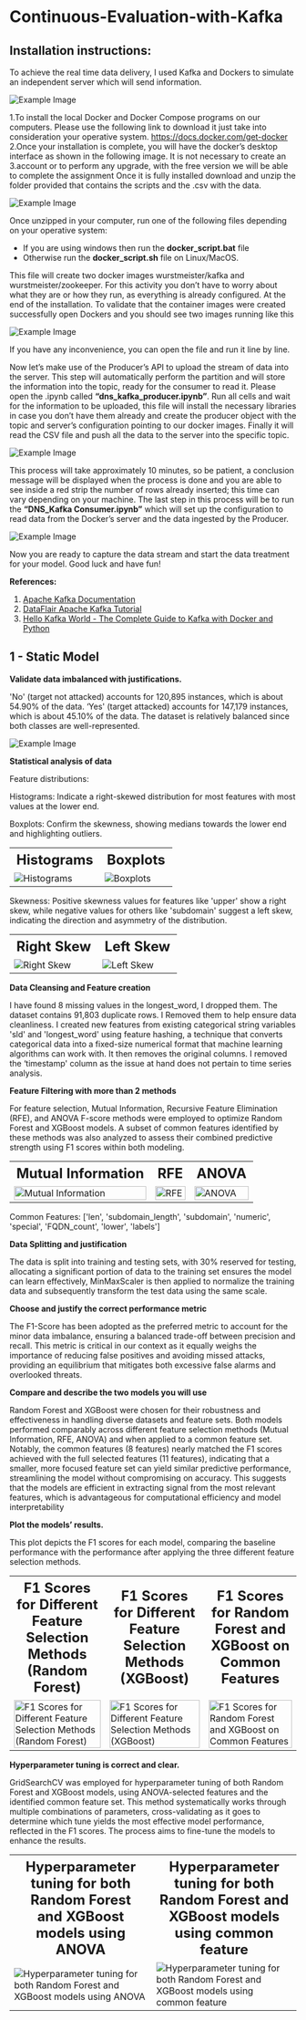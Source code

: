 # Continuous-Evaluation-with-Kafka

## Installation instructions:
To achieve the real time data delivery, I used Kafka and Dockers to simulate an independent server which will send information.

![Example Image](/Images/img1.PNG)

1.To install the local Docker and Docker Compose programs on our computers. Please use the following link to download it just take into consideration your operative system. https://docs.docker.com/get-docker
2.Once your installation is complete, you will have the docker’s desktop interface as shown in the following image. It is not necessary to create an 3.account or to perform any upgrade, with the free version we will be able to complete the assignment
Once it is fully installed download and unzip the folder provided that contains the scripts and the .csv with the data.

![Example Image](/Images/img2.PNG)

Once unzipped in your computer, run one of the following files depending on your
operative system:

- If you are using windows then run the **docker_script.bat** file
- Otherwise run the **docker_script.sh** file on Linux/MacOS.
  
This file will create two docker images wurstmeister/kafka and wurstmeister/zookeeper.
For this activity you don’t have to worry about what they are or how they run, as everything
is already configured. At the end of the installation.
To validate that the container images were created successfully open Dockers and you
should see two images running like this

![Example Image](/Images/img3.PNG)

If you have any inconvenience, you can open the file and run it line by line.

Now let’s make use of the Producer’s API to upload the stream of data into the server. This
step will automatically perform the partition and will store the information into the topic,
ready for the consumer to read it. Please open the .ipynb called
**“dns_kafka_producer.ipynb”**. Run all cells and wait for the information to be uploaded,
this file will install the necessary libraries in case you don’t have them already and create
the producer object with the topic and server’s configuration pointing to our docker images.
Finally it will read the CSV file and push all the data to the server into the specific topic.

![Example Image](/Images/img4.PNG)

This process will take approximately 10 minutes, so be patient, a conclusion message will
be displayed when the process is done and you are able to see inside a red strip the number
of rows already inserted; this time can vary depending on your machine. The last step in
this process will be to run the **“DNS_Kafka Consumer.ipynb”** which will set up the
configuration to read data from the Docker’s server and the data ingested by the Producer.

![Example Image](/Images/img5.PNG)

Now you are ready to capture the data stream and start the data treatment for your model.
Good luck and have fun!

**References:**

1. [Apache Kafka Documentation](https://kafka.apache.org/documentation.html)
2. [DataFlair Apache Kafka Tutorial](https://data-flair.training/blogs/apache-kafka-tutorial/)
3. [Hello Kafka World - The Complete Guide to Kafka with Docker and Python](https://medium.com/big-data-engineering/hello-kafka-world-the-complete-guide-to-kafka-with-docker-and-python-f788e2588cf)

## 1 - Static Model

**Validate data imbalanced with justifications.**

'No' (target not attacked) accounts for 120,895 instances, which is about 54.90% of the data. ‘Yes' (target attacked) accounts for
147,179 instances, which is about 45.10% of the data. The dataset is relatively balanced since both classes are well-represented.

![Example Image](/Images/img6.PNG)

**Statistical analysis of data**

Feature distributions:

Histograms: Indicate a right-skewed distribution for most features with most values at the lower end.

Boxplots: Confirm the skewness, showing medians towards the lower end and highlighting outliers.

<table>
  <tr>
    <th colspan="2" style="text-align:center; font-size:24px;">Histograms</th>
    <th colspan="2" style="text-align:center; font-size:24px;">Boxplots</th>
  </tr>
  <tr>
    <td colspan="2">
      <img src="/Images/img7.PNG" alt="Histograms" style="display:block; margin:auto;"/>
    </td>
    <td colspan="2">
      <img src="/Images/img8.PNG" alt="Boxplots" style="display:block; margin:auto;"/>
    </td>
  </tr>
</table>

Skewness: Positive skewness values for features like 'upper' show a right skew, while negative values for others like 'subdomain'
suggest a left skew, indicating the direction and asymmetry of the distribution.

<table>
  <tr>
    <th colspan="2" style="text-align:center; font-size:24px;">Right Skew</th>
    <th colspan="2" style="text-align:center; font-size:24px;">Left Skew</th>
  </tr>
  <tr>
    <td colspan="2">
      <img src="/Images/img9.PNG" alt="Right Skew" style="display:block; margin:auto;"/>
    </td>
    <td colspan="2">
      <img src="/Images/img10.PNG" alt="Left Skew" style="display:block; margin:auto;"/>
    </td>
  </tr>
</table>

**Data Cleansing and Feature creation**

I have found 8 missing values in the longest_word, I dropped them.
The dataset contains 91,803 duplicate rows. I Removed them to help ensure data cleanliness.
I created new features from existing categorical string variables 'sld' and 'longest_word' using feature hashing, a technique that converts categorical
data into a fixed-size numerical format that machine learning algorithms can work with. It then removes the original columns.
I removed the ‘timestamp' column as the issue at hand does not pertain to time series analysis.

**Feature Filtering with more than 2 methods**

For feature selection, Mutual Information, Recursive Feature Elimination (RFE), and ANOVA F-score methods were employed to optimize Random
Forest and XGBoost models. A subset of common features identified by these methods was also analyzed to assess their combined predictive
strength using F1 scores within both modeling.

<table>
  <tr>
    <th style="text-align:center; font-size:24px;">Mutual Information</th>
    <th style="text-align:center; font-size:24px;">RFE</th>
    <th style="text-align:center; font-size:24px;">ANOVA</th>
  </tr>
  <tr>
    <td>
      <img src="/Images/img11.PNG" alt="Mutual Information" style="display:block; margin:auto; width:100%; max-width:300px;"/>
    </td>
    <td>
      <img src="/Images/img12.PNG" alt="RFE" style="display:block; margin:auto; width:100%; max-width:300px;"/>
    </td>
    <td>
      <img src="/Images/img13.PNG" alt="ANOVA" style="display:block; margin:auto; width:100%; max-width:300px;"/>
    </td>
  </tr>
</table>

Common Features: ['len', 'subdomain_length', 'subdomain', 'numeric', 'special', 'FQDN_count', 'lower', 'labels']

**Data Splitting and justification**

The data is split into training and testing sets, with 30% reserved for testing, allocating a significant portion of data to the training set
ensures the model can learn effectively, MinMaxScaler is then applied to normalize the training data and subsequently transform the
test data using the same scale.

**Choose and justify the correct performance metric**

The F1-Score has been adopted as the preferred metric to account for the minor data imbalance, ensuring a balanced trade-off
between precision and recall. This metric is critical in our context as it equally weighs the importance of reducing false positives and
avoiding missed attacks, providing an equilibrium that mitigates both excessive false alarms and overlooked threats.

**Compare and describe the two models you will use**

Random Forest and XGBoost were chosen for their robustness and effectiveness in handling diverse datasets and feature sets. Both
models performed comparably across different feature selection methods (Mutual Information, RFE, ANOVA) and when applied to a
common feature set. Notably, the common features (8 features) nearly matched the F1 scores achieved with the full selected
features (11 features), indicating that a smaller, more focused feature set can yield similar predictive performance, streamlining the
model without compromising on accuracy. This suggests that the models are efficient in extracting signal from the most relevant
features, which is advantageous for computational efficiency and model interpretability

**Plot the models’ results.**

This plot depicts the F1 scores for each model, comparing the baseline performance with the performance after applying the three
different feature selection methods.


<table>
  <tr>
    <th style="text-align:center; font-size:24px;">F1 Scores for Different Feature Selection Methods (Random Forest)</th>
    <th style="text-align:center; font-size:24px;">F1 Scores for Different Feature Selection Methods (XGBoost)</th>
    <th style="text-align:center; font-size:24px;">F1 Scores for Random Forest and XGBoost on Common Features</th>
  </tr>
  <tr>
    <td>
      <img src="/Images/img14.PNG" alt="F1 Scores for Different Feature Selection Methods (Random Forest)" style="display:block; margin:auto; width:100%; max-width:300px;"/>
    </td>
    <td>
      <img src="/Images/img15.PNG" alt="F1 Scores for Different Feature Selection Methods (XGBoost)" style="display:block; margin:auto; width:100%; max-width:300px;"/>
    </td>
    <td>
      <img src="/Images/img16.PNG" alt="F1 Scores for Random Forest and XGBoost on Common Features" style="display:block; margin:auto; width:100%; max-width:300px;"/>
    </td>
  </tr>
</table>

**Hyperparameter tuning is correct and clear.**

GridSearchCV was employed for hyperparameter tuning of both Random Forest and XGBoost models, using ANOVA-selected
features and the identified common feature set. This method systematically works through multiple combinations of parameters,
cross-validating as it goes to determine which tune yields the most effective model performance, reflected in the F1 scores. The
process aims to fine-tune the models to enhance the results.

<table>
  <tr>
    <th colspan="2" style="text-align:center; font-size:24px;">Hyperparameter tuning for both Random Forest and XGBoost models using ANOVA</th>
    <th colspan="2" style="text-align:center; font-size:24px;">Hyperparameter tuning for both Random Forest and XGBoost models using common feature</th>
  </tr>
  <tr>
    <td colspan="2">
      <img src="/Images/img17.PNG" alt="Hyperparameter tuning for both Random Forest and XGBoost models using ANOVA" style="display:block; margin:auto;"/>
    </td>
    <td colspan="2">
      <img src="/Images/img18.PNG" alt="Hyperparameter tuning for both Random Forest and XGBoost models using common feature" style="display:block; margin:auto;"/>
    </td>
  </tr>
</table>


   


